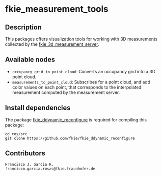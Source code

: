 # fkie_measurement_tools

## Description 

This packages offers visualization tools for working with 3D measurements collected by the [fkie_3d_measurement_server](https://gitlab.fkie.fraunhofer.de/cms-abc/3d_abc/-/tree/master/fkie_3d_measurement_server).

## Available nodes

- ```occupancy_grid_to_point_cloud```:  Converts an occupancy grid into a 3D point cloud.
- ```measurements_to_point_cloud```: Subscribes for a point cloud, and add color values on each point, that corresponds to the interpolated measurement computed by the measurement server.

## Install dependencies

The package [fkie_ddynamic_reconfigure](https://github.com/fkie/fkie_ddynamic_reconfigure) is required for compiling this package:

```
cd ros/src
git clone https://github.com/fkie/fkie_ddynamic_reconfigure
```

## Contributors

```
Francisco J. Garcia R.
francisco.garcia.rosas@fkie.fraunhofer.de
```
